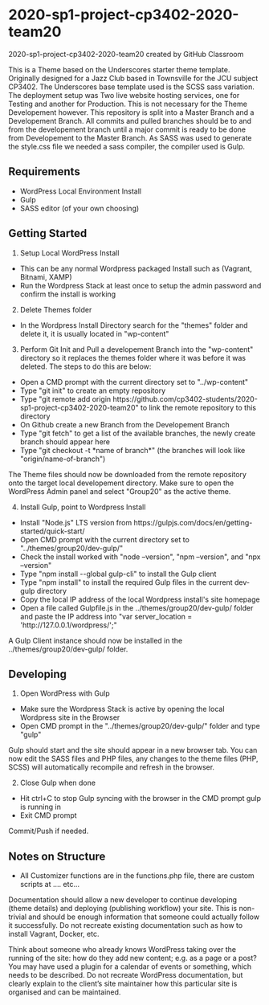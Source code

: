 # 2020-sp1-project-cp3402-2020-team20
2020-sp1-project-cp3402-2020-team20 created by GitHub Classroom

This is a Theme based on the Underscores starter theme template. Originally designed for a Jazz Club based in Townsville for the JCU subject CP3402. The Underscores base template used is the SCSS sass variation.
The deployment setup was Two live website hosting services, one for Testing and another for Production. This is not necessary for the Theme Developement however.
This repository is split into a Master Branch and a Developement Branch. All commits and pulled branches should be to and from the developement branch until a major commit is ready to be done from Developement to the Master Branch.
As SASS was used to generate the style.css file we needed a sass compiler, the compiler used is Gulp.

Requirements
--------------
<ul>
<li>WordPress Local Environment Install</li>
<li>Gulp</li>
<li>SASS editor (of your own choosing)</li>
</ul>

Getting Started
---------------
1. Setup Local WordPress Install
<ul>
<li>This can be any normal Wordpress packaged Install such as (Vagrant, Bitnami, XAMP)</li>
<li>Run the Wordpress Stack at least once to setup the admin password and confirm the install is working</li>
</ul>

2. Delete Themes folder 
<ul>
<li>In the Wordpress Install Directory search for the "themes" folder and delete it, it is usually located in "wp-content"</li>
</ul>

3. Perform Git Init and Pull a developement Branch into the "wp-content" directory so it replaces the themes folder where it was before it was deleted. The steps to do this are below:
<ul>
<li>Open a CMD prompt with the current directory set to "../wp-content"</li>
<li>Type "git init" to create an empty repository</li>
<li>Type "git remote add origin https://github.com/cp3402-students/2020-sp1-project-cp3402-2020-team20" to link the remote repository to this directory</li>
<li>On Github create a new Branch from the Developement Branch</li>
<li>Type "git fetch" to get a list of the available branches, the newly create branch should appear here</li>
<li>Type "git checkout -t *name of branch*" (the branches will look like "origin/name-of-branch")</li>
</ul>
The Theme files should now be downloaded from the remote repository onto the target local developement directory. Make sure to open the WordPress Admin panel and select "Group20" as the active theme.


4. Install Gulp, point to Wordpress Install
<ul>
<li>Install "Node.js" LTS version from https://gulpjs.com/docs/en/getting-started/quick-start/</li>
<li>Open CMD prompt with the current directory set to "../themes/group20/dev-gulp/" </li>
<li>Check the install worked with "node –version", "npm –version", and "npx –version"</li>
<li>Type "npm install --global gulp-cli" to install the Gulp client</li>
<li>Type "npm install" to install the required Gulp files in the current dev-gulp directory</li>
<li>Copy the local IP address of the local Wordpress install's site homepage</li>
<li>Open a file called Gulpfile.js in the ../themes/group20/dev-gulp/ folder and paste the IP address into "var server_location = 'http://127.0.0.1/wordpress/';"</li>
</ul>
A Gulp Client instance should now be installed in the ../themes/group20/dev-gulp/ folder.

Developing
---------------
1. Open WordPress with Gulp 
<ul>
<li>Make sure the Wordpress Stack is active by opening the local Wordpress site in the Browser</li>
<li>Open CMD prompt in the "../themes/group20/dev-gulp/" folder and type "gulp"</li>
</ul>
Gulp should start and the site should appear in a new browser tab. You can now edit the SASS files and PHP files, any changes to the theme files (PHP, SCSS) will automatically recompile and refresh in the browser.

2. Close Gulp when done
<ul>
<li>Hit ctrl+C to stop Gulp syncing with the browser in the CMD prompt gulp is running in</li>
<li>Exit CMD prompt</li>
</ul>
Commit/Push if needed.

Notes on Structure
---------------
<ul>
<li>All Customizer functions are in the functions.php file, there are custom scripts at .... etc...</li>
</ul>




Documentation should allow a new developer to continue developing (theme details) and deploying
(publishing workflow) your site. This is non-trivial and should be enough information that someone
could actually follow it successfully. Do not recreate existing documentation such as how to install
Vagrant, Docker, etc.

Think about someone who already knows WordPress taking over the running of the site: how do
they add new content; e.g. as a page or a post? You may have used a plugin for a calendar of events
or something, which needs to be described. Do not recreate WordPress documentation, but clearly
explain to the client’s site maintainer how this particular site is organised and can be maintained.
